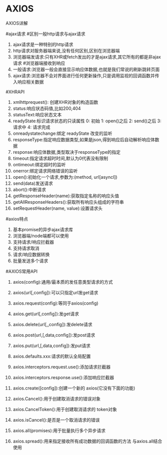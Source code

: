 # AXIOS
AXIOS详解


#ajax请求
#区别一般http请求与ajax请求
1. ajax请求是一种特别的http请求
2. http请求对服务器端来说,没有任何区别,区别在浏览器端
3. 浏览器端发请求:只有XHR或fetch发出的才是ajax请求,其它所有的都是非ajax请求
#浏览器端接收到响应
1. 一般请求:浏览器一般会直接显示响应体数据,也就是我们常说的刷新跳转页面
2. ajax请求:浏览器不会对界面进行任何更新操作,只是调用监视的回调函数并传入响应相关数据


#XHRAPI
1. xmlhttprequest(): 创建XHR对象的构造函数
2. status:响应状态码值,比如200,404
3. statusText:响应状态文本
4. readyState:标识请求状态的只读属性
    0:  初始
    1:  open()之后
    2:  send()之后
    3:  请求中
    4:  请求完成
5. onreadystatechange:绑定 readyState 改变的监听
6. responseType:指定响应数据类型,如果是json,得到响应后自动解析响应体数据
7. response:响应体数据,类型取决于responseType的指定
8. timeout:指定请求超时时间,默认为0代表没有限制
9. ontimeout:绑定超时的监听
10. onerror:绑定请求网络错误的监听
11. open():初始化一个请求,参数为:(method, url[asyncl])
12. send(data)发送请求
13. abort():中断请求
14. getResponseHeader(name):获取指定名称的响应头值
15. getAllResponseHeaders():获取所有响应头组成的字符串
16. setRequestHeader(name, value):设置请求头

#axios特点
1.  基本promise的异步ajax请求库
2.  浏览器端/node端都可以使用
3.  支持请求/响应拦截器
4.  支持请求取消
5.  请求/响应数据转换
6.  批量发送多个请求

#AXIOS常用API
1. axios(config):通用/最本质的发任意类型请求的方式
2. axios(url[,config]):可以只指定url发get请求
3. axios.request(config):等同于axios(config)
4. axios.get(url[,config]):发get请求
5. axios.delete(url[,,config]):发delete请求
6. axios.post(url,[,data,config]):发post请求
7. axios.put(url,[,data,config]):发put请求

8. axios.defaults.xxx:请求的默认全局配置
9.  axios.interceptors.request.use():添加请求拦截器
10. axios.interceptors.response.use():添加响应拦截器

11. axios.create([config]):创建一个新的 axios(它没有下面的功能)
12. axios.Cancel():用于创建取消请求的错误对象
13. axios.CancelToken():用于创建取消请求的 token对象
14. axios.isCancel():是否是一个取消请求的错误
15. axios.all(promises):用于批量执行多个异步请求

16. axios.spread():用来指定接收所有成功数据的回调函数的方法 与axios.all结合使用